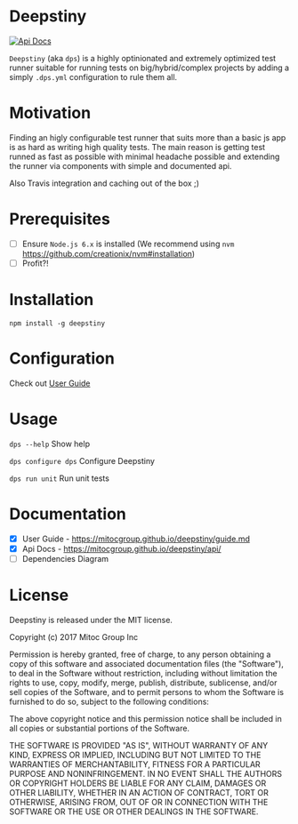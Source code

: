 # Deepstiny

[![Api Docs](https://mitocgroup.github.io/deepstiny/api/badge.svg)](https://mitocgroup.github.io/deepstiny/api/)

`Deepstiny` (aka `dps`) is a highly optinionated and extremely optimized test runner
suitable for running tests on big/hybrid/complex projects by adding a simply `.dps.yml`
configuration to rule them all.

# Motivation

Finding an higly configurable test runner that suits more than a basic js app
is as hard as writing high quality tests. The main reason is getting test runned as fast as possible
with minimal headache possible and extending the runner via components with simple and documented api.

Also Travis integration and caching out of the box ;)

# Prerequisites

- [ ] Ensure `Node.js 6.x` is installed (We recommend using `nvm` https://github.com/creationix/nvm#installation)
- [ ] Profit?!

# Installation

`npm install -g deepstiny`

# Configuration

Check out [User Guide](https://mitocgroup.github.io/deepstiny/guide.md)

# Usage

`dps --help` Show help

`dps configure dps` Configure Deepstiny

`dps run unit` Run unit tests

# Documentation

- [x] User Guide - https://mitocgroup.github.io/deepstiny/guide.md
- [x] Api Docs - https://mitocgroup.github.io/deepstiny/api/
- [ ] Dependencies Diagram

# License

Deepstiny is released under the MIT license.

Copyright (c) 2017 Mitoc Group Inc

Permission is hereby granted, free of charge, to any person obtaining a copy
of this software and associated documentation files (the "Software"), to deal
in the Software without restriction, including without limitation the rights
to use, copy, modify, merge, publish, distribute, sublicense, and/or sell
copies of the Software, and to permit persons to whom the Software is
furnished to do so, subject to the following conditions:

The above copyright notice and this permission notice shall be included in all
copies or substantial portions of the Software.

THE SOFTWARE IS PROVIDED "AS IS", WITHOUT WARRANTY OF ANY KIND, EXPRESS OR
IMPLIED, INCLUDING BUT NOT LIMITED TO THE WARRANTIES OF MERCHANTABILITY,
FITNESS FOR A PARTICULAR PURPOSE AND NONINFRINGEMENT. IN NO EVENT SHALL THE
AUTHORS OR COPYRIGHT HOLDERS BE LIABLE FOR ANY CLAIM, DAMAGES OR OTHER
LIABILITY, WHETHER IN AN ACTION OF CONTRACT, TORT OR OTHERWISE, ARISING FROM,
OUT OF OR IN CONNECTION WITH THE SOFTWARE OR THE USE OR OTHER DEALINGS IN THE
SOFTWARE.

